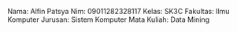 Nama: Alfin Patsya
Nim: 09011282328117
Kelas: SK3C
Fakultas: Ilmu Komputer
Jurusan: Sistem Komputer
Mata Kuliah: Data Mining
